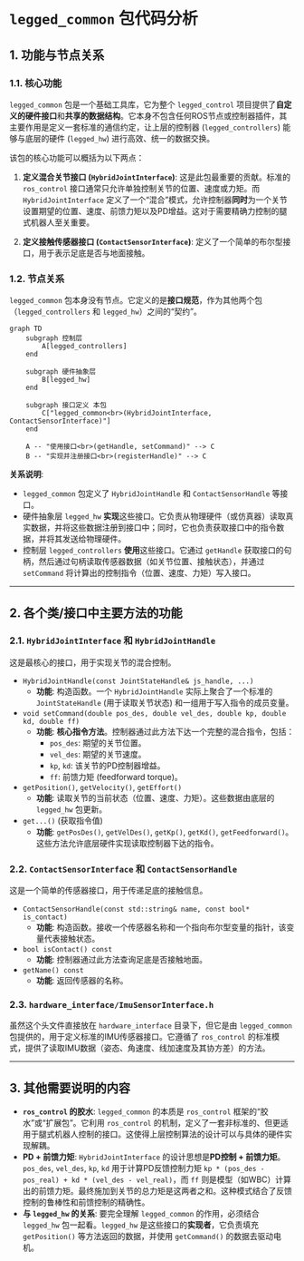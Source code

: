 # `legged_common` 包代码分析

## 1. 功能与节点关系

### 1.1. 核心功能

`legged_common` 包是一个基础工具库，它为整个 `legged_control` 项目提供了**自定义的硬件接口**和**共享的数据结构**。它本身不包含任何ROS节点或控制器插件，其主要作用是定义一套标准的通信约定，让上层的控制器 (`legged_controllers`) 能够与底层的硬件 (`legged_hw`) 进行高效、统一的数据交换。

该包的核心功能可以概括为以下两点：

1.  **定义混合关节接口 (`HybridJointInterface`)**: 这是此包最重要的贡献。标准的 `ros_control` 接口通常只允许单独控制关节的位置、速度或力矩。而 `HybridJointInterface` 定义了一个“混合”模式，允许控制器**同时**为一个关节设置期望的位置、速度、前馈力矩以及PD增益。这对于需要精确力控制的腿式机器人至关重要。

2.  **定义接触传感器接口 (`ContactSensorInterface`)**: 定义了一个简单的布尔型接口，用于表示足底是否与地面接触。

### 1.2. 节点关系

`legged_common` 包本身没有节点。它定义的是**接口规范**，作为其他两个包（`legged_controllers` 和 `legged_hw`）之间的“契约”。

```mermaid
graph TD
    subgraph 控制层
        A[legged_controllers]
    end

    subgraph 硬件抽象层
        B[legged_hw]
    end

    subgraph 接口定义 本包
        C["legged_common<br>(HybridJointInterface, ContactSensorInterface)"]
    end

    A -- "使用接口<br>(getHandle, setCommand)" --> C
    B -- "实现并注册接口<br>(registerHandle)" --> C
```

**关系说明**:

-   `legged_common` 包定义了 `HybridJointHandle` 和 `ContactSensorHandle` 等接口。
-   硬件抽象层 `legged_hw` **实现**这些接口。它负责从物理硬件（或仿真器）读取真实数据，并将这些数据注册到接口中；同时，它也负责获取接口中的指令数据，并将其发送给物理硬件。
-   控制层 `legged_controllers` **使用**这些接口。它通过 `getHandle` 获取接口的句柄，然后通过句柄读取传感器数据（如关节位置、接触状态），并通过 `setCommand` 将计算出的控制指令（位置、速度、力矩）写入接口。

---

## 2. 各个类/接口中主要方法的功能

### 2.1. `HybridJointInterface` 和 `HybridJointHandle`

这是最核心的接口，用于实现关节的混合控制。

-   `HybridJointHandle(const JointStateHandle& js_handle, ...)`
    -   **功能**: 构造函数。一个 `HybridJointHandle` 实际上聚合了一个标准的 `JointStateHandle` (用于读取关节状态) 和一组用于写入指令的成员变量。
-   `void setCommand(double pos_des, double vel_des, double kp, double kd, double ff)`
    -   **功能**: **核心指令方法**。控制器通过此方法下达一个完整的混合指令，包括：
        -   `pos_des`: 期望的关节位置。
        -   `vel_des`: 期望的关节速度。
        -   `kp`, `kd`: 该关节的PD控制器增益。
        -   `ff`: 前馈力矩 (feedforward torque)。
-   `getPosition()`, `getVelocity()`, `getEffort()`
    -   **功能**: 读取关节的当前状态（位置、速度、力矩）。这些数据由底层的 `legged_hw` 包更新。
-   `get...()` (获取指令值)
    -   **功能**: `getPosDes()`, `getVelDes()`, `getKp()`, `getKd()`, `getFeedforward()`。这些方法允许底层硬件实现读取控制器下达的指令。

### 2.2. `ContactSensorInterface` 和 `ContactSensorHandle`

这是一个简单的传感器接口，用于传递足底的接触信息。

-   `ContactSensorHandle(const std::string& name, const bool* is_contact)`
    -   **功能**: 构造函数。接收一个传感器名称和一个指向布尔型变量的指针，该变量代表接触状态。
-   `bool isContact() const`
    -   **功能**: 控制器通过此方法查询足底是否接触地面。
-   `getName() const`
    -   **功能**: 返回传感器的名称。

### 2.3. `hardware_interface/ImuSensorInterface.h`

虽然这个头文件直接放在 `hardware_interface` 目录下，但它是由 `legged_common` 包提供的，用于定义标准的IMU传感器接口。它遵循了 `ros_control` 的标准模式，提供了读取IMU数据（姿态、角速度、线加速度及其协方差）的方法。

---

## 3. 其他需要说明的内容

-   **`ros_control` 的胶水**: `legged_common` 的本质是 `ros_control` 框架的“胶水”或“扩展包”。它利用 `ros_control` 的机制，定义了一套非标准的、但更适用于腿式机器人控制的接口。这使得上层控制算法的设计可以与具体的硬件实现解耦。
-   **PD + 前馈力矩**: `HybridJointInterface` 的设计思想是**PD控制 + 前馈力矩**。`pos_des`, `vel_des`, `kp`, `kd` 用于计算PD反馈控制力矩 `kp * (pos_des - pos_real) + kd * (vel_des - vel_real)`，而 `ff` 则是模型（如WBC）计算出的前馈力矩。最终施加到关节的总力矩是这两者之和。这种模式结合了反馈控制的鲁棒性和前馈控制的精确性。
-   **与 `legged_hw` 的关系**: 要完全理解 `legged_common` 的作用，必须结合 `legged_hw` 包一起看。`legged_hw` 是这些接口的**实现者**，它负责填充 `getPosition()` 等方法返回的数据，并使用 `getCommand()` 的数据去驱动电机。
